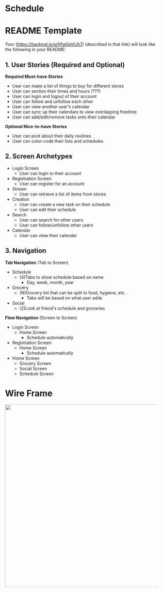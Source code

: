 # Schedule


# README Template

Your (https://hackmd.io/s/H1wGpVUh7) (described in that link) will look like the following in your README:

## 1. User Stories (Required and Optional)

**Required Must-have Stories**

 * User can make a list of things to buy for different stores
 * User can section their times and hours (???)
 * User can login and logout of their account
 * User can follow and unfollow each other
 * User can view another user's calendar
 * User can sync up their calendars to view overlapping freetime
 * User can add/edit/remove tasks onto their calendar

**Optional Nice-to-have Stories**
 * User can post about their daily routines
 * User can color-code their lists and schedules

## 2. Screen Archetypes

 * Login Screen
   * User can login to their account
 * Registration Screen
   * User can register for an account
 * Stream
   * User can retrieve a list of items from stores
 * Creation
   * User can create a new task on their schedule
   * User can edit their schedule
 * Search
   * User can search for other users
   * User can follow/unfollow other users
 * Calendar
   * User can view their calendar


## 3. Navigation

**Tab Navigation** (Tab to Screen)

 * Schedule
     * (4)Tabs to show schedule based on name
         * Day, week, month, year
 * Grocery
     * (N)Grocery list that can be split to food, hygiene, etc.
         * Tabs will be based on what user adds
 * Social
     * (2)Look at friend's schedule and groceries

**Flow Navigation** (Screen to Screen)

 * Login Screen 
   * Home Screen
       * Schedule automatically
* Registration Screen
    * Home Screen
       * Schedule automatically
 * Home Screen
   * Grocery Screen
   * Social Screen
   * Schedule Screen
   
   
 # Wire Frame
 <img src="https://github.com/CodePath-2020-Schedule-App/Schedule/blob/main/CodePath_WireFrame.png" width=600>
